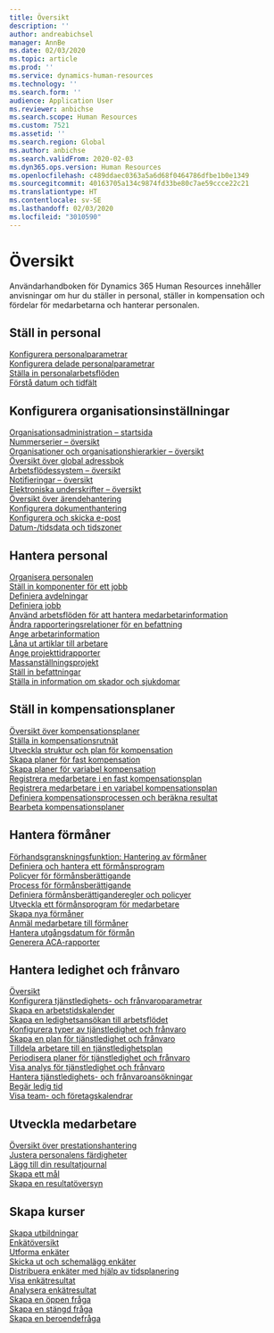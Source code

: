 ```yaml
---
title: Översikt
description: ''
author: andreabichsel
manager: AnnBe
ms.date: 02/03/2020
ms.topic: article
ms.prod: ''
ms.service: dynamics-human-resources
ms.technology: ''
ms.search.form: ''
audience: Application User
ms.reviewer: anbichse
ms.search.scope: Human Resources
ms.custom: 7521
ms.assetid: ''
ms.search.region: Global
ms.author: anbichse
ms.search.validFrom: 2020-02-03
ms.dyn365.ops.version: Human Resources
ms.openlocfilehash: c489ddaec0363a5a6d68f0464786dfbe1b0e1349
ms.sourcegitcommit: 40163705a134c9874fd33be80c7ae59ccce22c21
ms.translationtype: HT
ms.contentlocale: sv-SE
ms.lasthandoff: 02/03/2020
ms.locfileid: "3010590"
---
```

# <a name="overview"></a>Översikt

Användarhandboken för Dynamics 365 Human Resources innehåller anvisningar om hur du ställer in personal, ställer in kompensation och fördelar för medarbetarna och hanterar personalen.

## <a name="set-up-human-resources"></a>Ställ in personal

[Konfigurera personalparametrar](hr-setup-parameters.md)</br>
[Konfigurera delade personalparametrar](hr-setup-shared-parameters.md)</br>
[Ställa in personalarbetsflöden](hr-setup-workflows.md)</br>
[Förstå datum och tidfält](hr-setup-date-time-fields.md)</br>

## <a name="configure-organization-settings"></a>Konfigurera organisationsinställningar

[Organisationsadministration – startsida](../fin-ops-core/fin-ops/organization-administration/organization-administration-home-page.md?toc=/dynamics365/human-resources/toc.json)</br>
[Nummerserier – översikt](../fin-ops-core/fin-ops/organization-administration/number-sequence-overview.md?toc=/dynamics365/human-resources/toc.json)</br>
[Organisationer och organisationshierarkier – översikt](../fin-ops-core/fin-ops/organization-administration/organizations-organizational-hierarchies.md?toc=/dynamics365/human-resources/toc.json)</br>
[Översikt över global adressbok](../fin-ops-core/fin-ops/organization-administration/overview-global-address-book.md?toc=/dynamics365/human-resources/toc.json)</br>
[Arbetsflödessystem – översikt](../fin-ops-core/fin-ops/organization-administration/overview-workflow-system.md?toc=/dynamics365/human-resources/toc.json)</br>
[Notifieringar – översikt](../fin-ops-core/fin-ops/get-started/alerts-overview.md?toc=/dynamics365/human-resources/toc.json)</br>
[Elektroniska underskrifter – översikt](../fin-ops-core/fin-ops/organization-administration/electronic-signature-overview.md?toc=/dynamics365/human-resources/toc.json)</br>
[Översikt över ärendehantering](../fin-ops-core/fin-ops/organization-administration/cases.md?toc=/dynamics365/human-resources/toc.json)</br>
[Konfigurera dokumenthantering](../fin-ops-core/fin-ops/organization-administration/configure-document-management.md?toc=/dynamics365/human-resources/toc.json)</br>
[Konfigurera och skicka e-post](../fin-ops-core/fin-ops/organization-administration/configure-email.md?toc=/dynamics365/human-resources/toc.json)</br>
[Datum-/tidsdata och tidszoner](../fin-ops-core/fin-ops/organization-administration/date-time-zones.md?toc=/dynamics365/human-resources/toc.json)</br>

## <a name="manage-personnel"></a>Hantera personal

[Organisera personalen](hr-personnel-departments-jobs-positions.md)</br>
[Ställ in komponenter för ett jobb](hr-personnel-jobs.md)</br>
[Definiera avdelningar](hr-personnel-define-departments.md)</br>
[Definiera jobb](hr-personnel-define-jobs.md)</br>
[Använd arbetsflöden för att hantera medarbetarinformation](hr-workflow-manage-employee-information.md)</br>
[Ändra rapporteringsrelationer för en befattning](hr-personnel-modify-reporting-relationships-position.md)</br>
[Ange arbetarinformation](hr-personnel-enter-worker-information.md)</br>
[Låna ut artiklar till arbetare](hr-personnel-loan-item-worker.md)</br>
[Ange projekttidrapporter](hr-personnel-enter-project-timesheets.md)</br>
[Massanställningsprojekt](hr-personnel-mass-hire-projects.md)</br>
[Ställ in befattningar](hr-personnel-set-up-positions.md)</br>
[Ställa in information om skador och sjukdomar](hr-personnel-set-up-injury-illness-information.md)</br>

## <a name="set-up-compensation-plans"></a>Ställ in kompensationsplaner

[Översikt över kompensationsplaner](hr-compensation-overview.md)</br>
[Ställa in kompensationsrutnät](hr-compensation-grids.md)</br>
[Utveckla struktur och plan för kompensation](hr-compensation-structure.md)</br>
[Skapa planer för fast kompensation](hr-compensation-fixed-plans.md)</br>
[Skapa planer för variabel kompensation](hr-compensation-variable-plans.md)</br>
[Registrera medarbetare i en fast kompensationsplan](hr-compensation-enroll-employees-fixed.md)</br>
[Registrera medarbetare i en variabel kompensationsplan](hr-compensation-enroll-employees-variable.md)</br>
[Definiera kompensationsprocessen och beräkna resultat](hr-compensation-define-process.md)</br>
[Bearbeta kompensationsplaner](hr-compensation-process.md)</br>

## <a name="manage-benefits"></a>Hantera förmåner

[Förhandsgranskningsfunktion: Hantering av förmåner](hr-benefits-management-overview.md)</br>
[Definiera och hantera ett förmånsprogram](hr-benefits-manage-program.md)</br>
[Policyer för förmånsberättigande](hr-benefits-eligibility-policies.md)</br>
[Process för förmånsberättigande](hr-benefits-eligibility-process.md)</br>
[Definiera förmånsberättiganderegler och policyer](hr-benefits-define-eligibility-rules.md)</br>
[Utveckla ett förmånsprogram för medarbetare](hr-benefits-deliver-employee-benefits-program.md)</br>
[Skapa nya förmåner](hr-benefits-create.md)</br>
[Anmäl medarbetare till förmåner](hr-benefits-enroll-workers.md)</br>
[Hantera utgångsdatum för förmån](hr-benefits-expiration-dates.md)</br>
[Generera ACA-rapporter](hr-benefits-aca-reports.md)</br>

## <a name="manage-leave-and-absence"></a>Hantera ledighet och frånvaro

[Översikt](hr-leave-and-absence-overview.md)</br>
[Konfigurera tjänstledighets- och frånvaroparametrar](hr-leave-and-absence-parameters.md)</br>
[Skapa en arbetstidskalender](hr-leave-and-absence-working-time-calendar.md)</br>
[Skapa en ledighetsansökan till arbetsflödet](hr-leave-and-absence-workflow.md)</br>
[Konfigurera typer av tjänstledighet och frånvaro](hr-leave-and-absence-types.md)</br>
[Skapa en plan för tjänstledighet och frånvaro](hr-leave-and-absence-plans.md)</br>
[Tilldela arbetare till en tjänstledighetsplan](hr-leave-and-absence-enroll.md)</br>
[Periodisera planer för tjänstledighet och frånvaro](hr-leave-and-absence-accrue.md)</br>
[Visa analys för tjänstledighet och frånvaro](hr-leave-and-absence-analytics.md)</br>
[Hantera tjänstledighets- och frånvaroansökningar](hr-employee-self-service-manage-requests.md)</br>
[Begär ledig tid](hr-employee-self-service-request-time-off.md)</br>
[Visa team- och företagskalendrar](hr-employee-self-service-calendar.md)</br>

## <a name="develop-employees"></a>Utveckla medarbetare

[Översikt över prestationshantering](hr-develop-performance-management-overview.md)</br>
[Justera personalens färdigheter](hr-develop-skills.md)</br>
[Lägg till din resultatjournal](hr-develop-add-performance-journal.md)</br>
[Skapa ett mål](hr-develop-create-goal.md)</br>
[Skapa en resultatöversyn](hr-develop-create-performance-review.md)</br>

## <a name="create-courses"></a>Skapa kurser

[Skapa utbildningar](hr-learning-courses.md)</br>
[Enkätöversikt](hr-learning-questionnaires.md)</br>
[Utforma enkäter](hr-learning-design-questionnaires.md)</br>
[Skicka ut och schemalägg enkäter](hr-learning-distribute-questionnaires.md)</br>
[Distribuera enkäter med hjälp av tidsplanering](hr-learning-distribute-questionnaires-scheduling.md)</br>
[Visa enkätresultat](hr-learning-evaluate-questionnaire-results.md)</br>
[Analysera enkätresultat](hr-learning-analyze-questionnaire-results.md)</br>
[Skapa en öppen fråga](hr-learning-create-open-ended-question.md)</br>
[Skapa en stängd fråga](hr-learning-create-closed-ended-question.md)</br>
[Skapa en beroendefråga](hr-learning-depending-question.md)</br>



